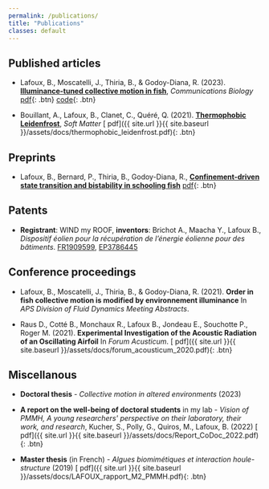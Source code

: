 ```yaml
---
permalink: /publications/
title: "Publications"
classes: default
---
```

## Published articles 

* Lafoux, B., Moscatelli, J., Thiria, B., & Godoy-Diana, R. (2023). [**Illuminance-tuned collective motion in fish**]( 	
https://www.nature.com/articles/s42003-023-04861-8
), *Communications Biology* 
[<i class="fas fa-file-pdf"></i> pdf](https://arxiv.org/abs/2301.09577){: .btn}  [<i class="fab fa-github"></i> code](https://github.com/BaptisteLafoux/free_swim_illum_var){: .btn}

* Bouillant, A., Lafoux, B., Clanet, C., Quéré, Q. (2021). [**Thermophobic Leidenfrost**]( 	
https://pubs.rsc.org/en/content/articlehtml/2021/sm/d1sm00548k?casa_token=QJ2D1QndUnwAAAAA:_EM8Thdn-8cy0IzUT_mxFa2EVvMetZ6aCNdHgJedM2PTbL70OimBj0jGCSqOvoeu3T6sGoP2MjlJeWc
), *Soft Matter* 
[<i class="fas fa-file-pdf"></i> pdf]({{ site.url }}{{ site.baseurl }}/assets/docs/thermophobic_leidenfrost.pdf){: .btn} 

## Preprints

* Lafoux, B., Bernard, P., Thiria, B., Godoy-Diana, R., [**Confinement-driven state transition and bistability in schooling fish**](https://arxiv.org/abs/2401.01850) [<i class="fas fa-file-pdf"></i> pdf](https://arxiv.org/pdf/2401.01850.pdf){: .btn} 

## Patents
* **Registrant**: WIND my ROOF, **inventors**: Brichot A., Maacha Y., Lafoux B., _Dispositif éolien pour la récupération de l’énergie éolienne pour des bâtiments_. [FR1909599](https://data.inpi.fr/brevets/FR3100289?q=Wind%20my%20roof#FR3100289), [EP3786445](https://data.inpi.fr/brevets/EP3786445?q=Wind%20my%20roof#EP3786445)


## Conference proceedings

* Lafoux, B., Moscatelli, J., Thiria, B., & Godoy-Diana, R. (2021). **Order in fish collective motion is modified by environnement illuminance** In *APS Division of Fluid Dynamics Meeting Abstracts*.

* Raus D., Cotté B., Monchaux R., Lafoux B., Jondeau E., Souchotte P., Roger M. (2021). **Experimental Investigation of the Acoustic Radiation of an Oscillating Airfoil** In *Forum Acusticum*.
[<i class="fas fa-file-pdf"></i> pdf]({{ site.url }}{{ site.baseurl }}/assets/docs/forum_acousticum_2020.pdf){: .btn}

## Miscellanous
* **Doctoral thesis** - *Collective motion in altered environments* (2023)

* **A report on the well-being of doctoral students** in my lab - *Vision of PMMH, A young researchers' perspective on their laboratory, their work, and research*, Kucher, S., Polly, G., Quiros, M., Lafoux, B. (2022)
[<i class="fas fa-file-pdf"></i> pdf]({{ site.url }}{{ site.baseurl }}/assets/docs/Report_CoDoc_2022.pdf){: .btn}

* **Master thesis** (in French) - *Algues biomimétiques et interaction
houle-structure* (2019)
[<i class="fas fa-file-pdf"></i> pdf]({{ site.url }}{{ site.baseurl }}/assets/docs/LAFOUX_rapport_M2_PMMH.pdf){: .btn}

<!---

## Preprints



## PhD dissertation

I have defended my PhD thesis in October 2021, you can find my dissertation, entitled 



-->




